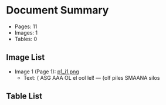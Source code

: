 # Document Summary

- Pages: 11
- Images: 1
- Tables: 0

## Image List

- Image 1 (Page 1): [p1_i1.png](pdf_images/p1_i1.png)
  - Text: ( ASG AAA OL
el ool lel! — {olf piles
SMAANA silos

## Table List

